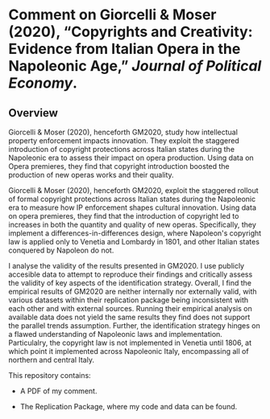 # Comment on Giorcelli & Moser (2020), “Copyrights and Creativity: Evidence from Italian Opera in the Napoleonic Age,” *Journal of Political Economy*.  

## Overview

Giorcelli & Moser (2020), henceforth GM2020, study how intellectual property enforcement impacts innovation. They exploit the staggered introduction of copyright protections across Italian states during the Napoleonic era to assess their impact on opera production. Using data on Opera premieres, they find that copyright introduction boosted the production of new operas works and their quality. 

Giorcelli & Moser (2020), henceforth GM2020, exploit the staggered rollout of formal copyright protections across Italian states during the Napoleonic era to measure how IP enforcement shapes cultural innovation. Using data on opera premieres, they find that the introduction of copyright led to increases in both the quantity and quality of new operas. Specifically, they implement a differences-in-differences design, where Napoleon's copyright law is applied only to Venetia and Lombardy in 1801, and other Italian states conquered by Napoleon do not.  


I analyse the validity of the results presented in GM2020. I use publicly accesible data to attempt to reproduce their findings and critically assess the validity of key aspects of the identification strategy. Overall, I find the empirical results of GM2020 are neither internally nor externally valid, with various datasets within their replication package being inconsistent with each other and with external sources. Running their empirical analysis on available data does not yield the same results they find does not support the parallel trends assumption. Further, the identification strategy hinges on a flawed understanding of Napoleonic laws and implementation. Particulalry, the copyright law is not implemented in Venetia until 1806, at which point it implemented across Napoleonic Italy, encompassing all of northern and central Italy.

This repository contains:

- A PDF of my comment.
  
- The Replication Package, where my code and data can be found.
